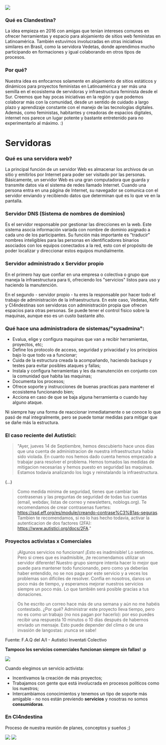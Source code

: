 
![](https://i.imgur.com/FpXIEjV.jpg)
### Qué es Clandestina?
La idea empieza en 2016 con amigas que tenían intereses comunes en ofrecer herramientas y espacio para alojamiento de sitios web feministas en Latinoamérica.
También estuvimos involucradas en otras iniciativas similares en Brasil, como la servidora Vedetas, donde aprendimos mucho participando en formaciones y igual colaborando en otros tipos de procesos.


### Por qué?
Nuestra idea es enfocarnos solamente en alojamiento de sitios estáticos y dinámicos para proyectos feministas en Latinoamérica y ser más una semilla en el ecosistema de servidoras y infraestructura feminista desde el Sur.
Creemos que hay pocas iniciativas en la región y que podemos colaborar más con la comunidad, desde un sentido de cuidado a largo plazo y aprendizaje constante con el manejo de las tecnologías digitales. Además, como feministas, habitantes y creadoras de espacios digitales, internet nos parece un lugar potente y bastante entretenido para no experimentarlo al máximo. :)


# Servidoras

### Qué es una servidora web?
La principal función de un servidor Web es almacenar los archivos de un sitio y emitirlos por Internet para poder ser visitado por las personas. Básicamente, un servidor Web es una gran computadora que guarda y transmite datos vía el sistema de redes llamado Internet. Cuando una persona entra en una página de Internet, su navegador se comunica  con el servidor enviando y recibiendo datos que determinan qué es lo que ve en la pantalla.


### Servidor DNS (Sistema de nombres de domínios)
Es el servidor responsable por gestionar las direcciones en la web. Este sistema asocia información variada con nombre de dominio asignado a cada uno de los participantes. Su función más importante es "traducir" nombres inteligibles para las personas en identificadores binarios asociados con los equipos conectados a la red, esto con el propósito de poder localizar y direccionar estos equipos mundialmente.

### Servidor administrado x Servidor propio
En el primero hay que confiar en una empresa o colectiva o grupo que maneja la infraestructura para ti, ofreciendo los "servicios" listos para uso y haciendo la manutención.

En el segundo - servidor propio - tu eres la responsable por hacer todo el trabajo de administración de la infraestructura. En este caso, Vedetas, Kéfir y Cl4ndestinas son servidoras con administración propia que ofrecen espacios para otras personas. Se puede tener el control fisico sobre la maquinas, aunque eso es un custo bastante alto. 



### Qué hace una administradora de sistemas/"sysadmina":

- Evalua, elige y configura maquinas que van a recibir herramientas, proyectos, etc;
- Define los protocolo de acceso, seguridad y privacidad y los principios bajo lo que todo va a funcionar;
- Cuida de la estructura creada la acompañando, haciendo backups y testes para evitar posibles ataques y fallas;
- Instala y configura herramientas y les da manutención en conjunto con la comunidad que habita las maquinas;
- Documenta los procesos;
- Ofrece soporte y instrucciones de buenas practicas para mantener el ecosistema funcionando bien;
- Acciona en caso de que se baja alguna herramienta o cuando hay alguno ataque.

Ni siempre hay una forma de reaccionar inmediatamente o se conoce lo que pasó de mal integralmente, pero se puede tomar medidas para mitigar que se dañe más la estructura.

### El caso reciente del Autistici:
>"Ayer, jueves 14 de Septiembre, hemos descubierto hace unos dias que una cuenta de administracion de nuestra infraestructura habia sido violada. En cuanto nos hemos dado cuenta hemos empezado a trabajar para resolver el problema. Hemos tomados las medidas de mitigacion necesarias y hemos puesto en seguridad las maquinas. Estamos todavia analizando los logs y reinstalando la infraestructura.
 
 (...)
 
>Como medida minima de seguridad, tienes que cambiar las contrasenas y las preguntas de seguridad de todas tus cuentas (email, webdav, listas de correo y newsletters, noblogs.org). Te recomendamos de crear contrasenas fuertes:
<https://ssd.eff.org/es/module/creando-contrase%C3%B1as-seguras>. Tambien te recomendamos, si no lo has hecho todavia, activar la autenticacion de dos factores (2FA):
<https://www.autistici.org/docs/2FA>."


### Proyectos activistas x Comerciales

> ¡Algunos servicios no funcionan! ¡Esto es inadmisible!
>Lo sentimos. Pero si crees que es inadmisible, ¡te recomendamos utilizar un servidor diferente! Nuestro grupo siempre intenta hacer lo mejor que puede para mantener todo funcionando, pero como ya deberías haber entendido, no se nos paga por este servicio y a veces los problemas son difíciles de resolver. Confía en nosotros, danos un poco más de tiempo, y esperamos mejorar nuestros servicios siempre un poco más. Lo que también será posible gracias a tus donaciones.

> Os he escrito un correo hace más de una semana y aún no me habéis contestado. ¿Por qué?
Administrar este proyecto lleva tiempo, pero no es como un trabajo (no nos pagan por hacerlo): por eso puedes recibir una respuesta 10 minutos o 10 días después de habernos enviado un mensaje. Esto puede depender del clima o de una invasión de langostas: ¡nunca se sabe!

Fuente: F.A.Q del A/I - Autistici Inventati Colectivo




**Tampoco los servicios comerciales funcionan siempre sin fallas! :p**

![](https://i.imgur.com/daf5ISL.png)


Cuando elegimos un servicio activista:
- Incentivamos la creación de más proyectos;
- Trabajamos con gente que está involucrada en procesos políticos como los nuestros;
- Intercambiamos conocimientos y tenemos un tipo de soporte más amigable - no nos están previendo **servicios** y nosotras no somos **consumidoras**.



### En Cl4ndestina
Proceso de nuestra reunión de planes, conceptos y sueños ;)

![](https://i.imgur.com/hzCIbxC.jpg)
![](https://i.imgur.com/1OCGOcC.jpg)
